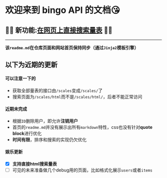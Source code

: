 # 欢迎来到 **bingo API** 的文档😘

## 🥳🥳 新功能:[在网页上直接搜索量表](/scales/html) 🥳🥳

---

**该`readme.md`在仓库页面和网站首页保持同步（通过`Jinja2`模板引擎）**

## 以下为近期的更新

#### 可以注意一下的

- 获取全部量表的接口由`/scales`变成`/scales/`了
- 搜索页面为`/scales/html`而不是`/scales/html/`，后者不能正常访问

#### 近期未完成

- 根据`ID`删除用户，即允许**注销用户**
- 首页的`readme.md`并没有展示出所有`markdown`特性，css也没有针对**quote block**进行优化
- **时间有限**，排序和搜索的实现仍欠优化

#### 娱乐更新

- [x] **支持直接html搜索量表**
- [ ] 可见的未来准备做几个debug用的页面，比如格式化展示`users`或者`items`